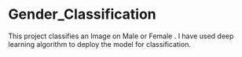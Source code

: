 # Gender_Classification
This project classifies an Image on Male or Female .
I have used deep learning algorithm to deploy the model for classification.
